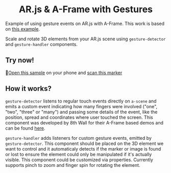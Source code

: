 <h1 align="center">AR.js & A-Frame with Gestures</h1>

Example of using gesture events on AR.js with A-Frame. This work is based on [this example](https://github.com/fcor/arjs-gestures).

Scale and rotate 3D elements from your AR.js scene using `gesture-detector` and `gesture-handler` components.


## Try now!

🚀[Open this sample](https://dinok97.github.io/arjs-with-event/index.html) on your phone and [scan this marker](https://killcloud.nyc3.digitaloceanspaces.com/assets/Hiro_marker_ARjs.png)


## How it works?

`gesture-detector` listens to regular touch events directly on `a-scene` and emits a custom event indicating how many fingers were involved ("one", "two", "three" or "many") and passing some details of the event, like the position, spread and coordinates where user touched the screen. This component was developed by 8th Wall for their A-Frame based demos and can be found [here](https://github.com/8thwall/web/blob/master/examples/aframe/manipulate/gesture-detector.js).

`gesture-handler` adds listeners for custom gesture events, emitted by `gesture-detector`. This component should be placed on the 3D element we want to control and it automaticaly detects if the marker or image is found or lost to ensure the element could only be manipulated if it's actually visible. This component could be customized via properties. Currently supports pinch to zoom and finger spin for rotating the element.
